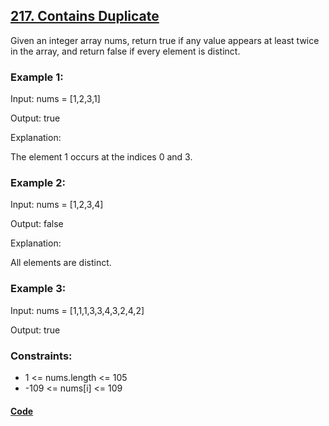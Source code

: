 ## [217. Contains Duplicate](https://leetcode.com/problems/contains-duplicate/description/)

Given an integer array nums, return true if any value appears at least twice in the array, and return false if every element is distinct.

### Example 1:

Input: nums = [1,2,3,1]

Output: true

Explanation:

The element 1 occurs at the indices 0 and 3.

### Example 2:

Input: nums = [1,2,3,4]

Output: false

Explanation:

All elements are distinct.

### Example 3:

Input: nums = [1,1,1,3,3,4,3,2,4,2]

Output: true



### Constraints:

- 1 <= nums.length <= 105
- -109 <= nums[i] <= 109
#### [Code](../solution/P1.java)

